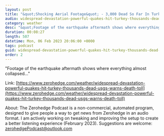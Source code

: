 ```yaml
---
layout: post
title: "&quot;Shocking Aerial Footage&quot; - 3,000 Dead So Far In Turkey-Syria Quake, 1,000s Of Buildings Collapsed"
audio: widespread-devastation-powerful-quakes-hit-turkey-thousands-dead-usgs-warns-death-toll-2
category: weather
desc: "&quot;Footage of the earthquake aftermath shows where everything almost collapsed...&quot; "
duration: 00:08:27
length: 507
datetime: Mon, 06 Feb 2023 20:06:00 +0000
tags: podcast
guid: widespread-devastation-powerful-quakes-hit-turkey-thousands-dead-usgs-warns-death-toll-0
order: 2
---
```

&quot;Footage of the earthquake aftermath shows where everything almost collapsed...&quot; 

Link: [https://www.zerohedge.com/weather/widespread-devastation-powerful-quakes-hit-turkey-thousands-dead-usgs-warns-death-toll](https://www.zerohedge.com/weather/widespread-devastation-powerful-quakes-hit-turkey-thousands-dead-usgs-warns-death-toll)

About: The Zerohedge Podcast is a non-commercial, automated program, designed to give people a way to get news from Zerohedge in an audio format.  I am actively working on tweaking and improving the setup to create a better listening experience (February 2023).  Suggestions are welcome: [zerohedgePodcast@outlook.com](mailto:zerohedgePodcast@outlook.com)